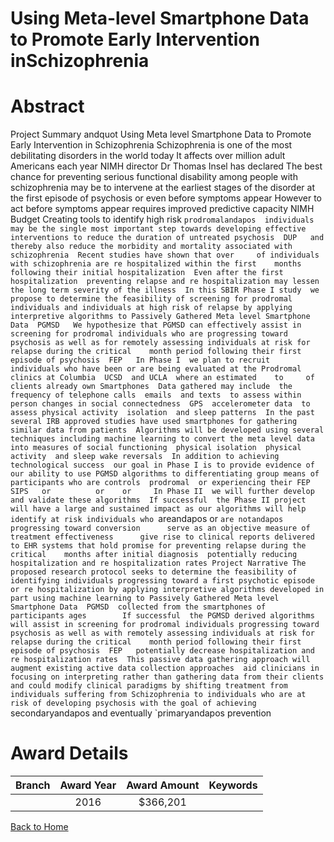 
Using Meta-level Smartphone Data to Promote Early Intervention inSchizophrenia
==============================================================================

# Abstract


Project Summary
andquot Using Meta level Smartphone Data to Promote Early Intervention in Schizophrenia 
 Schizophrenia is one of the most debilitating disorders in the world today  It affects over     million
adult Americans each year  NIMH director Dr  Thomas Insel has declared  The best chance for preventing
serious functional disability among people with schizophrenia may be to intervene at the earliest stages of the
disorder  at the first episode of psychosis or even before symptoms appear  However  to act before symptoms
appear requires improved predictive capacity   NIMH      Budget   Creating tools to identify high risk 
`prodromalandapos  individuals may be the single most important step towards developing effective interventions to
reduce the duration of untreated psychosis  DUP   and thereby also reduce the morbidity and mortality
associated with schizophrenia  Recent studies have shown that over     of individuals with schizophrenia are
re hospitalized within the first    months following their initial hospitalization  Even after the first
hospitalization  preventing relapse and re hospitalization may lessen the long term severity of the illness  In
this SBIR Phase I study  we propose to determine the feasibility of screening for prodromal individuals and
individuals at high risk of relapse by applying interpretive algorithms to Passively Gathered Meta level
Smartphone Data  PGMSD   We hypothesize that PGMSD can effectively assist in screening for prodromal
individuals who are progressing toward psychosis as well as for remotely assessing individuals at risk for
relapse during the critical    month period following their first episode of psychosis  FEP  
 In Phase I  we plan to recruit    individuals who have been or are being evaluated at the Prodromal
clinics at Columbia  UCSD  and UCLA  where an estimated    to     of clients already own Smartphones 
Data gathered may include  the frequency of telephone calls  emails  and texts  to assess within person
changes in social connectedness  GPS  accelerometer data  to assess physical activity  isolation  and sleep
patterns  In the past  several IRB approved studies have used smartphones for gathering similar data from
patients  Algorithms will be developed using several techniques including machine learning to convert the
meta level data into measures of social functioning  physical isolation  physical activity  and sleep wake
reversals  In addition to achieving technological success  our goal in Phase I is to provide evidence of our
ability to use PGMSD algorithms to differentiating group means of participants who are controls  prodromal  or
experiencing their FEP  SIPS   or          or    or    
 In Phase II  we will further develop and validate these algorithms  If successful  the Phase II project will
have a large and sustained impact as our algorithms will help     identify at risk individuals who `areandapos  or `are
notandapos  progressing toward conversion      serve as an objective measure of treatment effectiveness      give rise
to clinical reports delivered to EHR systems that hold promise for preventing relapse during the critical   
months after initial diagnosis  potentially reducing hospitalization and re hospitalization rates Project Narrative
The proposed research protocol seeks to determine the feasibility of identifying individuals
progressing toward a first psychotic episode or re hospitalization by applying interpretive
algorithms developed in part using machine learning to Passively Gathered Meta level
Smartphone Data  PGMSD  collected from the smartphones of    participants ages        If
successful  the PGMSD derived algorithms will assist in screening for prodromal individuals
progressing toward psychosis as well as with remotely assessing individuals at risk for relapse
during the critical    month period following their first episode of psychosis  FEP   potentially
decrease hospitalization and re hospitalization rates  This passive data gathering approach will
augment existing active data collection approaches  aid clinicians in focusing on interpreting
rather than gathering data from their clients  and could modify clinical paradigms by shifting
treatment from individuals suffering from Schizophrenia to individuals who are at risk of
developing psychosis with the goal of achieving `secondaryandapos  and eventually `primaryandapos  prevention  

# Award Details

|Branch|Award Year|Award Amount|Keywords|
| :---: | :---: | :---: | :---: |
||2016|$366,201||
  
  


[Back to Home](https://github.com/chrischow/dod_sbir_awards#2466)